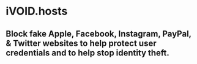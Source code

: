 # iVOID.hosts
## Block fake Apple, Facebook, Instagram, PayPal, & Twitter websites to help protect user credentials and to help stop identity theft.
